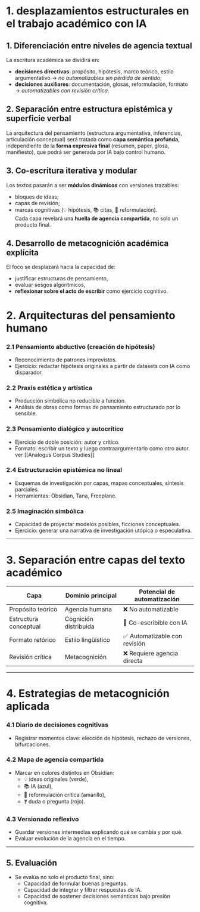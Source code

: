 # 1. desplazamientos estructurales en el trabajo académico con IA

## 1. Diferenciación entre niveles de agencia textual
La escritura académica se dividirá en:
- **decisiones directivas**: propósito, hipótesis, marco teórico, estilo argumentativo → _no automatizables sin pérdida de sentido_;
- **decisiones auxiliares**: documentación, glosas, reformulación, formato → _automatizables con revisión crítica_.

## 2. Separación entre estructura epistémica y superficie verbal
La arquitectura del pensamiento (estructura argumentativa, inferencias, articulación conceptual) será tratada como **capa semántica profunda**, independiente de la **forma expresiva final** (resumen, paper, glosa, manifiesto), que podrá ser generada por IA bajo control humano.

## 3. Co-escritura iterativa y modular
Los textos pasarán a ser **módulos dinámicos** con versiones trazables:  
- bloques de ideas;
- capas de revisión;
- marcas cognitivas (💡 hipótesis, 📚 citas, 🔧 reformulación).  
Cada capa revelará una **huella de agencia compartida**, no solo un producto final.

## 4. Desarrollo de metacognición académica explícita
El foco se desplazará hacia la capacidad de:
- justificar estructuras de pensamiento,
- evaluar sesgos algorítmicos,
- **reflexionar sobre el acto de escribir** como ejercicio cognitivo.




# 2. Arquitecturas del pensamiento humano

### 2.1 Pensamiento abductivo (creación de hipótesis)
- Reconocimiento de patrones imprevistos.  
- Ejercicio: redactar hipótesis originales a partir de datasets con IA como disparador.  

### 2.2 Praxis estética y artística  
- Producción simbólica no reducible a función.  
- Análisis de obras como formas de pensamiento estructurado por lo sensible.

### 2.3 Pensamiento dialógico y autocrítico  
- Ejercicio de doble posición: autor y crítico.  
- Formato: escribir un texto y luego contraargumentarlo como otro autor. ver [[Analogus Corpus Studies]]

### 2.4 Estructuración epistémica no lineal  
- Esquemas de investigación por capas, mapas conceptuales, síntesis parciales.  
- Herramientas: Obsidian, Tana, Freeplane.

### 2.5 Imaginación simbólica  
- Capacidad de proyectar modelos posibles, ficciones conceptuales.  
- Ejercicio: generar una narrativa de investigación utópica o especulativa.

---

# 3. Separación entre capas del texto académico

| Capa                  | Dominio principal     | Potencial de automatización |
|-----------------------|-----------------------|------------------------------|
| Propósito teórico     | Agencia humana        | ❌ No automatizable          |
| Estructura conceptual | Cognición distribuida | 🔁 Co-escribible con IA      |
| Formato retórico      | Estilo lingüístico    | ✅ Automatizable con revisión |
| Revisión crítica      | Metacognición         | ❌ Requiere agencia directa  |

---

# 4. Estrategias de metacognición aplicada

### 4.1 Diario de decisiones cognitivas  
- Registrar momentos clave: elección de hipótesis, rechazo de versiones, bifurcaciones.

### 4.2 Mapa de agencia compartida  
- Marcar en colores distintos en Obsidian:
  - 💡 ideas originales (verde),
  - 📚 IA (azul),
  - 🔧 reformulación crítica (amarillo),
  - ❓ duda o pregunta (rojo).

### 4.3 Versionado reflexivo  
- Guardar versiones intermedias explicando qué se cambia y por qué.  
- Evaluar evolución de la agencia en el tiempo.

---

## 5. Evaluación

- Se evalúa no solo el producto final, sino:
  - Capacidad de formular buenas preguntas.
  - Capacidad de integrar y filtrar respuestas de IA.
  - Capacidad de sostener decisiones semánticas bajo presión cognitiva.